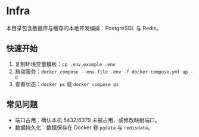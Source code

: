 # Infra

本目录包含数据库与缓存的本地开发编排：PostgreSQL 与 Redis。

## 快速开始
1. 复制环境变量模板：`cp .env.example .env`
2. 启动服务：`docker compose --env-file .env -f docker-compose.yml up -d`
3. 查看状态：`docker ps` 或 `docker compose ps`

## 常见问题
- 端口占用：确认本机 5432/6379 未被占用，或修改映射端口。
- 数据持久化：数据保存在 Docker 卷 `pgdata` 与 `redisdata`。
